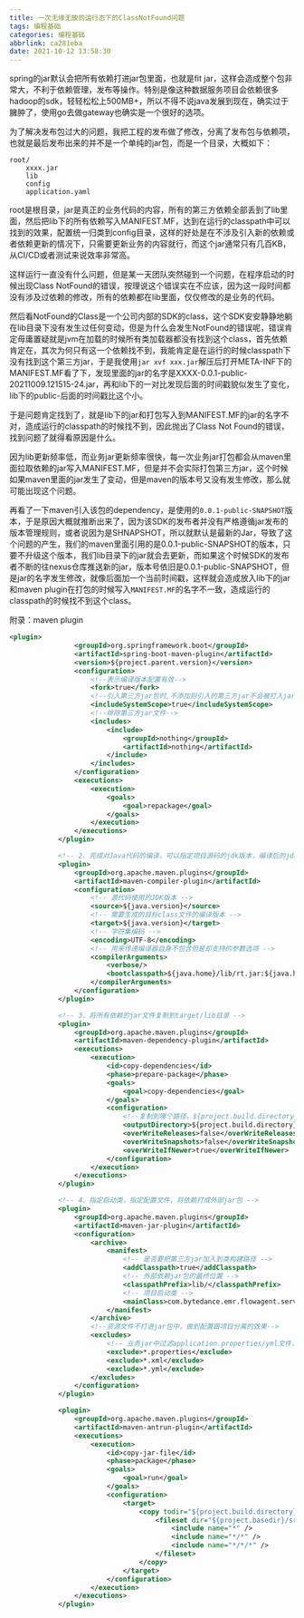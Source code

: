```yaml
---
title: 一次无缘无故的运行态下的ClassNotFound问题
tags: 编程基础
categories: 编程基础
abbrlink: ca281eba
date: 2021-10-12 13:58:30
---
```


spring的jar默认会把所有依赖打进jar包里面，也就是fit jar，这样会造成整个包非常大，不利于依赖管理，发布等操作。特别是像这种数据服务项目会依赖很多hadoop的sdk，轻轻松松上500MB+，所以不得不说java发展到现在，确实过于臃肿了，使用go去做gateway也确实是一个很好的选项。

为了解决发布包过大的问题，我把工程的发布做了修改，分离了发布包与依赖项，也就是最后发布出来的并不是一个单纯的jar包，而是一个目录，大概如下：

```shell
root/
	xxxx.jar
	lib
	config
	application.yaml
```
root是根目录，jar是真正的业务代码的内容，所有的第三方依赖全部丢到了lib里面，然后把lib下的所有依赖写入MANIFEST.MF，达到在运行的classpath中可以找到的效果，配置统一归类到config目录，这样的好处是在不涉及引入新的依赖或者依赖更新的情况下，只需要更新业务的内容就行，而这个jar通常只有几百KB，从CI/CD或者测试来说效率非常高。

这样运行一直没有什么问题，但是某一天团队突然碰到一个问题，在程序启动的时候出现Class NotFound的错误，按理说这个错误实在不应该，因为这一段时间都没有涉及过依赖的修改，所有的依赖都在lib里面，仅仅修改的是业务的代码。

然后看NotFound的Class是一个公司内部的SDK的class，这个SDK安安静静地躺在lib目录下没有发生过任何变动，但是为什么会发生NotFound的错误呢，错误肯定毋庸置疑就是jvm在加载的时候所有类加载器都没有找到这个class，首先依赖肯定在，其次为何只有这一个依赖找不到，我能肯定是在运行的时候classpath下没有找到这个第三方jar，于是我使用`jar xvf xxx.jar`解压后打开META-INF下的MANIFEST.MF看了下，发现里面的jar的名字是XXXX-0.0.1-public-20211009.121515-24.jar，再和lib下的一对比发现后面的时间戳貌似发生了变化，lib下的public-后面的时间戳比这个小。

于是问题肯定找到了，就是lib下的jar和打包写入到MANIFEST.MF的jar的名字不对，造成运行的classpath的时候找不到，因此抛出了Class Not Found的错误，找到问题了就得看原因是什么。

因为lib更新频率低，而业务jar更新频率很快，每一次业务jar打包都会从maven里面拉取依赖的jar写入MANIFEST.MF，但是并不会实际打包第三方jar，这个时候如果maven里面的jar发生了变动，但是maven的版本号又没有发生修改，那么就可能出现这个问题。

再看了一下maven引入该包的dependency，是使用的`0.0.1-public-SNAPSHOT`版本，于是原因大概就推断出来了，因为该SDK的发布者并没有严格遵循jar发布的版本管理规则，或者说因为是SHNAPSHOT，所以就默认是最新的Jar，导致了这个问题的产生，我们的maven里面引用的是0.0.1-public-SNAPSHOT的版本，只要不升级这个版本，我们lib目录下的jar就会去更新，而如果这个时候SDK的发布者不断的往nexus仓库推送新的jar，版本号依旧是0.0.1-public-SNAPSHOT，但是jar的名字发生修改，就像后面加一个当前时间戳，这样就会造成放入lib下的jar和maven plugin在打包的时候写入`MANIFEST.MF`的名字不一致，造成运行的classpath的时候找不到这个class。


附录：maven plugin

```xml
<plugin>
                <groupId>org.springframework.boot</groupId>
                <artifactId>spring-boot-maven-plugin</artifactId>
                <version>${project.parent.version}</version>
                <configuration>
                    <!--表示编译版本配置有效-->
                    <fork>true</fork>
                    <!--引入第三方jar包时,不添加则引入的第三方jar不会被打入jar包中-->
                    <includeSystemScope>true</includeSystemScope>
                    <!--排除第三方jar文件-->
                    <includes>
                        <include>
                            <groupId>nothing</groupId>
                            <artifactId>nothing</artifactId>
                        </include>
                    </includes>
                </configuration>
                <executions>
                    <execution>
                        <goals>
                            <goal>repackage</goal>
                        </goals>
                    </execution>
                </executions>
            </plugin>

            <!-- 2、完成对Java代码的编译，可以指定项目源码的jdk版本，编译后的jdk版本，以及编码 -->
            <plugin>
                <groupId>org.apache.maven.plugins</groupId>
                <artifactId>maven-compiler-plugin</artifactId>
                <configuration>
                    <!-- 源代码使用的JDK版本 -->
                    <source>${java.version}</source>
                    <!-- 需要生成的目标class文件的编译版本 -->
                    <target>${java.version}</target>
                    <!-- 字符集编码 -->
                    <encoding>UTF-8</encoding>
                    <!-- 用来传递编译器自身不包含但是却支持的参数选项 -->
                    <compilerArguments>
                        <verbose/>
                        <bootclasspath>${java.home}/lib/rt.jar:${java.home}/lib/jce.jar</bootclasspath>
                    </compilerArguments>
                </configuration>
            </plugin>

            <!-- 3、将所有依赖的jar文件复制到target/lib目录 -->
            <plugin>
                <groupId>org.apache.maven.plugins</groupId>
                <artifactId>maven-dependency-plugin</artifactId>
                <executions>
                    <execution>
                        <id>copy-dependencies</id>
                        <phase>prepare-package</phase>
                        <goals>
                            <goal>copy-dependencies</goal>
                        </goals>
                        <configuration>
                            <!--复制到哪个路径，${project.build.directory} 缺醒为 target，其他内置参数见下面解释-->
                            <outputDirectory>${project.build.directory}/lib</outputDirectory>
                            <overWriteReleases>false</overWriteReleases>
                            <overWriteSnapshots>false</overWriteSnapshots>
                            <overWriteIfNewer>true</overWriteIfNewer>
                        </configuration>
                    </execution>
                </executions>
            </plugin>

            <!-- 4、指定启动类，指定配置文件，将依赖打成外部jar包 -->
            <plugin>
                <groupId>org.apache.maven.plugins</groupId>
                <artifactId>maven-jar-plugin</artifactId>
                <configuration>
                    <archive>
                        <manifest>
                            <!-- 是否要把第三方jar加入到类构建路径 -->
                            <addClasspath>true</addClasspath>
                            <!-- 外部依赖jar包的最终位置 -->
                            <classpathPrefix>lib/</classpathPrefix>
                            <!-- 项目启动类 -->
                            <mainClass>com.bytedance.emr.flowagent.server.FlowAgentServerApplication</mainClass>
                        </manifest>
                    </archive>
                    <!--资源文件不打进jar包中，做到配置跟项目分离的效果-->
                    <excludes>
                        <!-- 业务jar中过滤application.properties/yml文件，在jar包外控制 -->
                        <exclude>*.properties</exclude>
                        <exclude>*.xml</exclude>
                        <exclude>*.yml</exclude>
                    </excludes>
                </configuration>
            </plugin>

            <plugin>
                <groupId>org.apache.maven.plugins</groupId>
                <artifactId>maven-antrun-plugin</artifactId>
                <executions>
                    <execution>
                        <id>copy-jar-file</id>
                        <phase>package</phase>
                        <goals>
                            <goal>run</goal>
                        </goals>
                        <configuration>
                            <target>
                                <copy todir="${project.build.directory}/config">
                                    <fileset dir="${project.basedir}/src/main/resources">
                                        <include name="*" />
                                        <include name="*/*" />
                                        <include name="*/*/*" />
                                    </fileset>
                                </copy>
                            </target>
                        </configuration>
                    </execution>
                </executions>
            </plugin>
```
